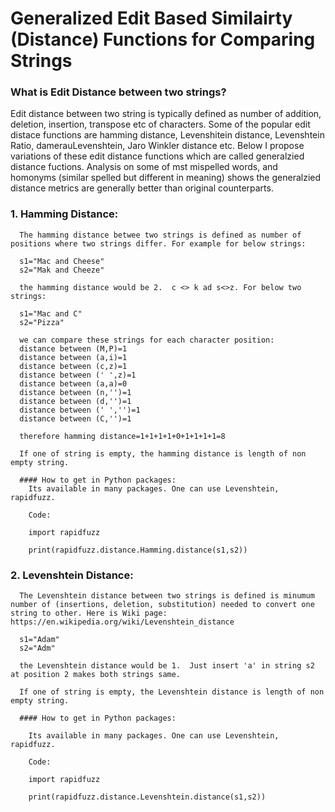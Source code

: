 # Generalized Edit Based Similairty (Distance) Functions for Comparing Strings


### What is Edit Distance between two strings?

Edit distance between two string is typically defined as number of addition, deletion, insertion, transpose etc of characters. Some of the popular 
edit distace functions are hamming distance, Levenshitein distance, Levenshtein Ratio, damerauLevenshtein, Jaro Winkler distance etc. 
Below I propose variations of these edit distance functions which are called generalzied distance fuctions. Analysis on some of mst mispelled words, and homonyms (similar spelled but different in meaning)
shows the generalzied distance metrics are generally better than original counterparts.


### 1. Hamming Distance: 
      The hamming distance betwee two strings is defined as number of positions where two strings differ. For example for below strings:

      s1="Mac and Cheese"
      s2="Mak and Cheeze"

      the hamming distance would be 2.  c <> k ad s<>z. For below two strings:
      
      s1="Mac and C"
      s2="Pizza"

      we can compare these strings for each character position:  
      distance between (M,P)=1
      distance between (a,i)=1
      distance between (c,z)=1
      distance between (' ',z)=1
      distance between (a,a)=0
      distance between (n,'')=1
      distance between (d,'')=1
      distance between (' ','')=1
      distance between (C,'')=1

      therefore hamming distance=1+1+1+1+0+1+1+1+1=8

      If one of string is empty, the hamming distance is length of non empty string.

      #### How to get in Python packages:
        Its available in many packages. One can use Levenshtein, rapidfuzz. 

        Code:

        import rapidfuzz
        
        print(rapidfuzz.distance.Hamming.distance(s1,s2))
        
### 2. Levenshtein Distance: 
      
      The Levenshtein distance between two strings is defined is minumum number of (insertions, deletion, substitution) needed to convert one string to other. Here is Wiki page: https://en.wikipedia.org/wiki/Levenshtein_distance      

      s1="Adam"
      s2="Adm"

      the Levenshtein distance would be 1.  Just insert 'a' in string s2 at position 2 makes both strings same.

      If one of string is empty, the Levenshtein distance is length of non empty string.

      #### How to get in Python packages:
        
        Its available in many packages. One can use Levenshtein, rapidfuzz. 

        Code:

        import rapidfuzz
        
        print(rapidfuzz.distance.Levenshtein.distance(s1,s2))
        
                
      

      

      
